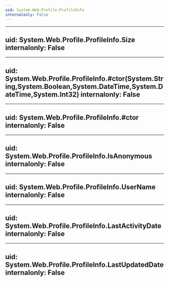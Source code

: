 ```yaml
---
uid: System.Web.Profile.ProfileInfo
internalonly: False
---
```


---
uid: System.Web.Profile.ProfileInfo.Size
internalonly: False
---

---
uid: System.Web.Profile.ProfileInfo.#ctor(System.String,System.Boolean,System.DateTime,System.DateTime,System.Int32)
internalonly: False
---

---
uid: System.Web.Profile.ProfileInfo.#ctor
internalonly: False
---

---
uid: System.Web.Profile.ProfileInfo.IsAnonymous
internalonly: False
---

---
uid: System.Web.Profile.ProfileInfo.UserName
internalonly: False
---

---
uid: System.Web.Profile.ProfileInfo.LastActivityDate
internalonly: False
---

---
uid: System.Web.Profile.ProfileInfo.LastUpdatedDate
internalonly: False
---
